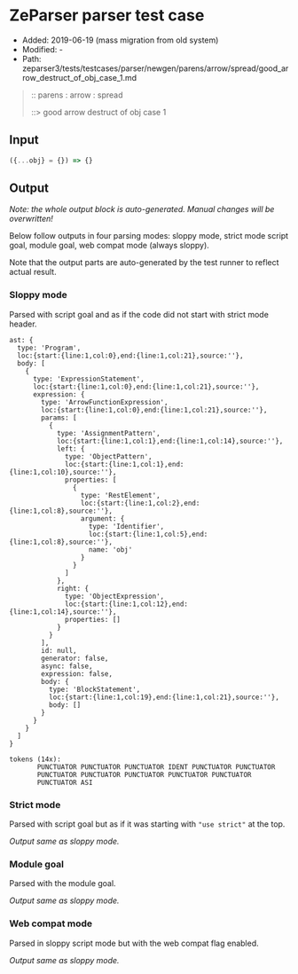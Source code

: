 # ZeParser parser test case

- Added: 2019-06-19 (mass migration from old system)
- Modified: -
- Path: zeparser3/tests/testcases/parser/newgen/parens/arrow/spread/good_arrow_destruct_of_obj_case_1.md

> :: parens : arrow : spread
>
> ::> good arrow destruct of obj case 1

## Input

`````js
({...obj} = {}) => {}
`````

## Output

_Note: the whole output block is auto-generated. Manual changes will be overwritten!_

Below follow outputs in four parsing modes: sloppy mode, strict mode script goal, module goal, web compat mode (always sloppy).

Note that the output parts are auto-generated by the test runner to reflect actual result.

### Sloppy mode

Parsed with script goal and as if the code did not start with strict mode header.

`````
ast: {
  type: 'Program',
  loc:{start:{line:1,col:0},end:{line:1,col:21},source:''},
  body: [
    {
      type: 'ExpressionStatement',
      loc:{start:{line:1,col:0},end:{line:1,col:21},source:''},
      expression: {
        type: 'ArrowFunctionExpression',
        loc:{start:{line:1,col:0},end:{line:1,col:21},source:''},
        params: [
          {
            type: 'AssignmentPattern',
            loc:{start:{line:1,col:1},end:{line:1,col:14},source:''},
            left: {
              type: 'ObjectPattern',
              loc:{start:{line:1,col:1},end:{line:1,col:10},source:''},
              properties: [
                {
                  type: 'RestElement',
                  loc:{start:{line:1,col:2},end:{line:1,col:8},source:''},
                  argument: {
                    type: 'Identifier',
                    loc:{start:{line:1,col:5},end:{line:1,col:8},source:''},
                    name: 'obj'
                  }
                }
              ]
            },
            right: {
              type: 'ObjectExpression',
              loc:{start:{line:1,col:12},end:{line:1,col:14},source:''},
              properties: []
            }
          }
        ],
        id: null,
        generator: false,
        async: false,
        expression: false,
        body: {
          type: 'BlockStatement',
          loc:{start:{line:1,col:19},end:{line:1,col:21},source:''},
          body: []
        }
      }
    }
  ]
}

tokens (14x):
       PUNCTUATOR PUNCTUATOR PUNCTUATOR IDENT PUNCTUATOR PUNCTUATOR
       PUNCTUATOR PUNCTUATOR PUNCTUATOR PUNCTUATOR PUNCTUATOR
       PUNCTUATOR ASI
`````

### Strict mode

Parsed with script goal but as if it was starting with `"use strict"` at the top.

_Output same as sloppy mode._

### Module goal

Parsed with the module goal.

_Output same as sloppy mode._

### Web compat mode

Parsed in sloppy script mode but with the web compat flag enabled.

_Output same as sloppy mode._
